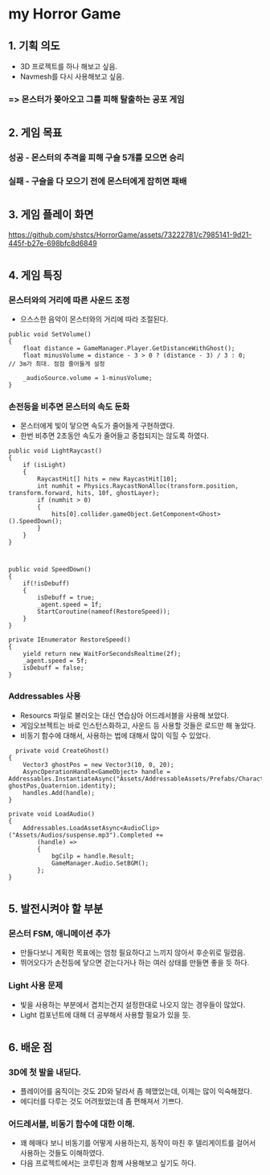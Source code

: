 # my Horror Game
## 1. 기획 의도
- 3D 프로젝트를 하나 해보고 싶음.
- Navmesh를 다시 사용해보고 싶음.
  
### => 몬스터가 쫒아오고 그를 피해 탈출하는 공포 게임
#
## 2. 게임 목표
### 성공 - 몬스터의 추격을 피해 구슬 5개를 모으면 승리

### 실패 - 구슬을 다 모으기 전에 몬스터에게 잡히면 패배   
#
## 3. 게임 플레이 화면
https://github.com/shstcs/HorrorGame/assets/73222781/c7985141-9d21-445f-b27e-698bfc8d6849
#
## 4. 게임 특징
### 몬스터와의 거리에 따른 사운드 조정
- 으스스한 음악이 몬스터와의 거리에 따라 조절된다.
```
public void SetVolume()
{
    float distance = GameManager.Player.GetDistanceWithGhost();
    float minusVolume = distance - 3 > 0 ? (distance - 3) / 3 : 0;      // 3m가 최대. 점점 줄어들게 설정
    
    _audioSource.volume = 1-minusVolume;
}
```

### 손전등을 비추면 몬스터의 속도 둔화
- 몬스터에게 빛이 닿으면 속도가 줄어들게 구현하였다.
- 한번 비추면 2초동안 속도가 줄어들고 중첩되지는 않도록 하였다.
```
public void LightRaycast()
{
    if (isLight)
    {
        RaycastHit[] hits = new RaycastHit[10];
        int numhit = Physics.RaycastNonAlloc(transform.position, transform.forward, hits, 10f, ghostLayer);
        if (numhit > 0)
        {
            hits[0].collider.gameObject.GetComponent<Ghost>().SpeedDown();
        }
    }
}
```
#
```
public void SpeedDown()
{
    if(!isDebuff)
    {
        isDebuff = true;
        _agent.speed = 1f;
        StartCoroutine(nameof(RestoreSpeed));
    }
}

private IEnumerator RestoreSpeed()
{
    yield return new WaitForSecondsRealtime(2f);
    _agent.speed = 5f;
    isDebuff = false;
}
```

### Addressables 사용
- Resourcs 파일로 불러오는 대신 연습삼아 어드레서블을 사용해 보았다.
- 게임오브젝트는 바로 인스턴스화하고, 사운드 등 사용할 것들은 로드만 해 놓았다.
- 비동기 함수에 대해서, 사용하는 법에 대해서 많이 익힐 수 있었다.
```
  private void CreateGhost()
{
    Vector3 ghostPos = new Vector3(10, 0, 20);
    AsyncOperationHandle<GameObject> handle = Addressables.InstantiateAsync("Assets/AddressableAssets/Prefabs/Characters/Zombie.prefab", ghostPos,Quaternion.identity);
    handles.Add(handle);
}

private void LoadAudio()
{
    Addressables.LoadAssetAsync<AudioClip>("Assets/Audios/suspense.mp3").Completed +=
        (handle) =>
        {
            bgCilp = handle.Result;
            GameManager.Audio.SetBGM();
        };
}
```
#
## 5. 발전시켜야 할 부분
### 몬스터 FSM, 애니메이션 추가
- 만들다보니 계획한 목표에는 엄청 필요하다고 느끼지 않아서 후순위로 밀렸음.
- 뛰어오다가 손전등에 닿으면 걷는다거나 하는 여러 상태를 만들면 좋을 듯 하다.

### Light 사용 문제
- 빛을 사용하는 부분에서 겹치는건지 설정한대로 나오지 않는 경우들이 많았다.
- Light 컴포넌트에 대해 더 공부해서 사용할 필요가 있을 듯.
#
## 6. 배운 점
### 3D에 첫 발을 내딛다.
- 플레이어를 움직이는 것도 2D와 달라서 좀 헤맸었는데, 이제는 많이 익숙해졌다.
- 에디터를 다루는 것도 어려웠었는데 좀 편해져서 기쁘다.

### 어드레서블, 비동기 함수에 대한 이해.
- 꽤 헤매다 보니 비동기를 어떻게 사용하는지, 동작이 마친 후 델리게이트를 걸어서 사용하는 것들도 이해하였다.
- 다음 프로젝트에서는 코루틴과 함께 사용해보고 싶기도 하다.
